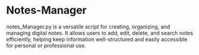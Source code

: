 # Notes-Manager
notes_Manager.py is a versatile script for creating, organizing, and managing digital notes. It allows users to add, edit, delete, and search notes efficiently, helping keep information well-structured and easily accessible for personal or professional use.

